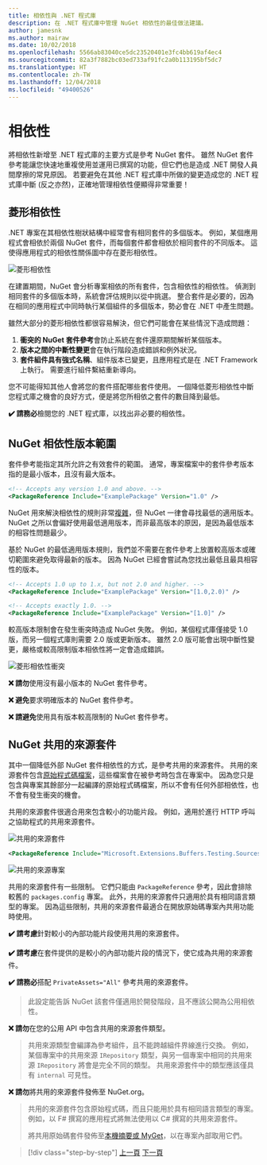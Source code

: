 ```yaml
---
title: 相依性與 .NET 程式庫
description: 在 .NET 程式庫中管理 NuGet 相依性的最佳做法建議。
author: jamesnk
ms.author: mairaw
ms.date: 10/02/2018
ms.openlocfilehash: 5566ab83040ce5dc23520401e3fc4bb619af4ec4
ms.sourcegitcommit: 82a3f7882bc03ed733af91fc2a0b113195bf5dc7
ms.translationtype: HT
ms.contentlocale: zh-TW
ms.lasthandoff: 12/04/2018
ms.locfileid: "49400526"
---
```

# <a name="dependencies"></a>相依性

將相依性新增至 .NET 程式庫的主要方式是參考 NuGet 套件。 雖然 NuGet 套件參考能讓您快速地重複使用並運用已撰寫的功能，但它們也是造成 .NET 開發人員間摩擦的常見原因。 若要避免在其他 .NET 程式庫中所做的變更造成您的 .NET 程式庫中斷 (反之亦然)，正確地管理相依性便顯得非常重要！

## <a name="diamond-dependencies"></a>菱形相依性

.NET 專案在其相依性樹狀結構中經常會有相同套件的多個版本。 例如，某個應用程式會相依於兩個 NuGet 套件，而每個套件都會相依於相同套件的不同版本。 這使得應用程式的相依性關係圖中存在菱形相依性。

![菱形相依性](./media/dependencies/diamond-dependency.png "菱形相依性")

在建置期間，NuGet 會分析專案相依的所有套件，包含相依性的相依性。 偵測到相同套件的多個版本時，系統會評估規則以從中挑選。 整合套件是必要的，因為在相同的應用程式中同時執行某個組件的多個版本，勢必會在 .NET 中產生問題。

雖然大部分的菱形相依性都很容易解決，但它們可能會在某些情況下造成問題：

1. **衝突的 NuGet 套件參考**會防止系統在套件還原期間解析某個版本。
2. **版本之間的中斷性變更**會在執行階段造成錯誤和例外狀況。
3. **套件組件具有強式名稱**、組件版本已變更，且應用程式是在 .NET Framework 上執行。 需要進行組件繫結重新導向。

您不可能得知其他人會將您的套件搭配哪些套件使用。 一個降低菱形相依性中斷您程式庫之機會的良好方式，便是將您所相依之套件的數目降到最低。

**✔️ 請務必**檢閱您的 .NET 程式庫，以找出非必要的相依性。

## <a name="nuget-dependency-version-ranges"></a>NuGet 相依性版本範圍

套件參考能指定其所允許之有效套件的範圍。 通常，專案檔案中的套件參考版本指的是最小版本，且沒有最大版本。

```xml
<!-- Accepts any version 1.0 and above. -->
<PackageReference Include="ExamplePackage" Version="1.0" />
```

NuGet 用來解決相依性的規則非常[複雜](/nuget/consume-packages/dependency-resolution)，但 NuGet 一律會尋找最低的適用版本。 NuGet 之所以會偏好使用最低適用版本，而非最高版本的原因，是因為最低版本的相容性問題最少。

基於 NuGet 的最低適用版本規則，我們並不需要在套件參考上放置較高版本或確切範圍來避免取得最新的版本。 因為 NuGet 已經會嘗試為您找出最低且最具相容性的版本。

```xml
<!-- Accepts 1.0 up to 1.x, but not 2.0 and higher. -->
<PackageReference Include="ExamplePackage" Version="[1.0,2.0)" />

<!-- Accepts exactly 1.0. -->
<PackageReference Include="ExamplePackage" Version="[1.0]" />
```

較高版本限制會在發生衝突時造成 NuGet 失敗。 例如，某個程式庫僅接受 1.0 版，而另一個程式庫則需要 2.0 版或更新版本。 雖然 2.0 版可能會出現中斷性變更，嚴格或較高限制版本相依性將一定會造成錯誤。

![菱形相依性衝突](./media/dependencies/diamond-dependency-conflict.png "菱形相依性衝突")

**❌ 請勿**使用沒有最小版本的 NuGet 套件參考。

**❌ 避免**要求明確版本的 NuGet 套件參考。

**❌ 請避免**使用具有版本較高限制的 NuGet 套件參考。

## <a name="nuget-shared-source-packages"></a>NuGet 共用的來源套件

其中一個降低外部 NuGet 套件相依性的方式，是參考共用的來源套件。 共用的來源套件包含[原始程式碼檔案](/nuget/reference/nuspec#including-content-files)，這些檔案會在被參考時包含在專案中。 因為您只是包含與專案其餘部分一起編譯的原始程式碼檔案，所以不會有任何外部相依性，也不會有發生衝突的機會。

共用的來源套件很適合用來包含較小的功能片段。 例如，適用於進行 HTTP 呼叫之協助程式的共用來源套件。

![共用的來源套件](./media/dependencies/shared-source-package.png "共用的來源套件")

```xml
<PackageReference Include="Microsoft.Extensions.Buffers.Testing.Sources" PrivateAssets="All" Version="1.0" />
```

![共用的來源專案](./media/dependencies/shared-source-project.png "共用的來源專案")

共用的來源套件有一些限制。 它們只能由 `PackageReference` 參考，因此會排除較舊的 `packages.config` 專案。 此外，共用的來源套件只適用於具有相同語言類型的專案。 因為這些限制，共用的來源套件最適合在開放原始碼專案內共用功能時使用。

**✔️ 請考慮**針對較小的內部功能片段使用共用的來源套件。

**✔️ 請考慮**在套件提供的是較小的內部功能片段的情況下，使它成為共用的來源套件。

**✔️ 請務必**搭配 `PrivateAssets="All"` 參考共用的來源套件。

> 此設定能告訴 NuGet 該套件僅適用於開發階段，且不應該公開為公用相依性。

**❌ 請勿**在您的公用 API 中包含共用的來源套件類型。

> 共用來源類型會編譯為參考組件，且不能跨越組件界線進行交換。 例如，某個專案中的共用來源 `IRepository` 類型，與另一個專案中相同的共用來源 `IRepository` 將會是完全不同的類型。 共用來源套件中的類型應該僅具有 `internal` 可見性。

**❌ 請勿**將共用的來源套件發佈至 NuGet.org。

> 共用的來源套件包含原始程式碼，而且只能用於具有相同語言類型的專案。 例如，以 F# 撰寫的應用程式將無法使用以 C# 撰寫的共用來源套件。
>
> 將共用原始碼套件發佈至[本機摘要或 MyGet](./publish-nuget-package.md)，以在專案內部取用它們。

>[!div class="step-by-step"]
>[上一頁](nuget.md)
>[下一頁](sourcelink.md)